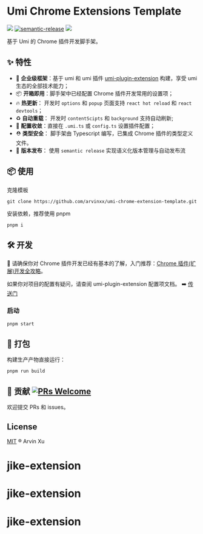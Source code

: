 # Umi Chrome Extensions Template

![][version-url] [![semantic-release](https://img.shields.io/badge/%20%20%F0%9F%93%A6%F0%9F%9A%80-semantic--release-e10079.svg)](https://github.com/semantic-release/semantic-release) ![][license-url]

[version-url]: https://img.shields.io/github/v/release/arvinxx/umi-chrome-extensions-template
[license-url]: https://img.shields.io/github/license/arvinxx/umi-chrome-extensions-template

基于 Umi 的 Chrome 插件开发脚手架。

## ✨ 特性

- 🌋 **企业级框架**：基于 umi 和 umi 插件 [umi-plugin-extension](https://github.com/arvinxx/umi-plugin-extensions) 构建，享受 umi 生态的全部技术能力；
- 📦 **开箱即用**：脚手架中已经配置 Chrome 插件开发常用的设置项；
- 🔥 **热更新**： 开发时 `options` 和 `popup` 页面支持 `react hot reload` 和 `react devtools`；
- ♻️ **自动重载**： 开发时 `contentScipts` 和 `background` 支持自动刷新;
- 🔧 **配置收敛**：直接在 `.umi.ts` 或 `config.ts` 设置插件配置；
- ⛑ **类型安全**： 脚手架由 Typescript 编写，已集成 Chrome 插件的类型定义文件。
- 🚀 **版本发布**： 使用 `semantic release` 实现语义化版本管理与自动发布流

## 📦 使用

克隆模板

```
git clone https://github.com/arvinxx/umi-chrome-extension-template.git
```

安装依赖，推荐使用 pnpm

```
pnpm i
```

## 🛠️ 开发

🔔 请确保你对 Chrome 插件开发已经有基本的了解，入门推荐：[Chrome 插件(扩展)开发全攻略](https://umi-plugin-extensions.vercel.app/tutorial)。

如果你对项目的配置有疑问，请查阅 umi-plugin-extension 配置项文档。 ➡️ [传送门](https://arvinxx.github.io/umi-plugin-extensions/#/api)

### 启动

```
pnpm start
```

## 👷 打包

构建生产产物直接运行：

```
pnpm run build
```

## 🤝 贡献 [![PRs Welcome](https://camo.githubusercontent.com/0ff11ed110cfa69f703ef0dcca3cee6141c0a8ef465e8237221ae245de3deb3d/68747470733a2f2f696d672e736869656c64732e696f2f62616467652f5052732d77656c636f6d652d627269676874677265656e2e7376673f7374796c653d666c61742d737175617265)](http://makeapullrequest.com/)

欢迎提交 PRs 和 issues。

## License

[MIT](./LICENSE) ® Arvin Xu
# jike-extension
# jike-extension
# jike-extension
